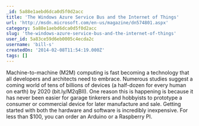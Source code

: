 ```yaml
---
_id: 5a88e1aebd6dca0d5f0d2acc
title: 'The Windows Azure Service Bus and the Internet of Things'
url: 'http://msdn.microsoft.com/en-us/magazine/dn574801.aspx'
category: 5a88e1aebd6dca0d5f0d2acc
slug: 'the-windows-azure-service-bus-and-the-internet-of-things'
user_id: 5a83ce59d6eb0005c4ecda2c
username: 'bill-s'
createdOn: '2014-02-08T11:54:19.000Z'
tags: []
---
```


Machine-to-machine (M2M) computing is fast becoming a technology that all developers and architects need to embrace. Numerous studies suggest a coming world of tens of billions of devices (a half-dozen for every human on earth) by 2020 (bit.ly/M2qBII). One reason this is happening is because it has never been easier for garage tinkerers and hobbyists to prototype a consumer or commercial device for later manufacture and sale. Getting started with both the hardware and software is incredibly inexpensive. For less than $100, you can order an Arduino or a Raspberry PI.
